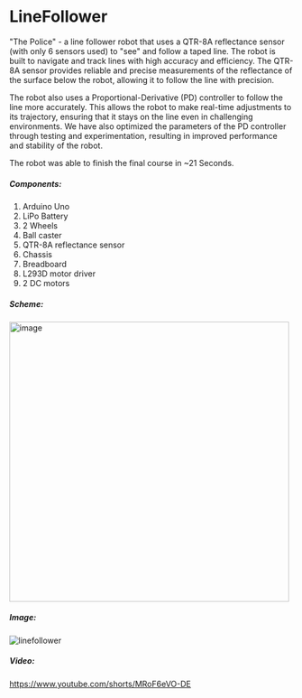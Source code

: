 # LineFollower

"The Police" - a line follower robot that uses a QTR-8A reflectance sensor (with only 6 sensors used) to "see" and follow a taped line. The robot is built to navigate and track lines with high accuracy and efficiency. The QTR-8A sensor provides reliable and precise measurements of the reflectance of the surface below the robot, allowing it to follow the line with precision. 

The robot also uses a Proportional-Derivative (PD) controller to follow the line more accurately. This allows the robot to make real-time adjustments to its trajectory, ensuring that it stays on the line even in challenging environments. We have also optimized the parameters of the PD controller through testing and experimentation, resulting in improved performance and stability of the robot.

The robot was able to finish the final course in ~21 Seconds.

##### Components: 
1. Arduino Uno
2. LiPo Battery
3. 2 Wheels
4. Ball caster
5. QTR-8A reflectance sensor
6. Chassis
7. Breadboard
8. L293D motor driver
9. 2 DC motors

##### Scheme:

<img width="496" alt="image" src="https://user-images.githubusercontent.com/17956023/213725349-53634b77-aaf4-4cff-8ac4-44e40aaff4da.png">


##### Image:

![linefollower](https://user-images.githubusercontent.com/17956023/213726869-d2bffff8-09be-4371-9da5-b3889b172e27.jpeg)


##### Video:

https://www.youtube.com/shorts/MRoF6eVO-DE

